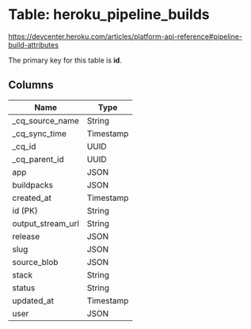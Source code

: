 # Table: heroku_pipeline_builds

https://devcenter.heroku.com/articles/platform-api-reference#pipeline-build-attributes

The primary key for this table is **id**.


## Columns
| Name          | Type          |
| ------------- | ------------- |
|_cq_source_name|String|
|_cq_sync_time|Timestamp|
|_cq_id|UUID|
|_cq_parent_id|UUID|
|app|JSON|
|buildpacks|JSON|
|created_at|Timestamp|
|id (PK)|String|
|output_stream_url|String|
|release|JSON|
|slug|JSON|
|source_blob|JSON|
|stack|String|
|status|String|
|updated_at|Timestamp|
|user|JSON|